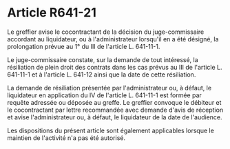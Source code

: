 # Article R641-21

Le greffier avise le cocontractant de la décision du juge-commissaire accordant au liquidateur, ou à l'administrateur lorsqu'il en a été désigné, la prolongation prévue au 1° du III de l'article L. 641-11-1.

Le juge-commissaire constate, sur la demande de tout intéressé, la résiliation de plein droit des contrats dans les cas prévus au III de l'article L. 641-11-1 et à l'article L. 641-12 ainsi que la date de cette résiliation.

La demande de résiliation présentée par l'administrateur ou, à défaut, le liquidateur en application du IV de l'article L. 641-11-1 est formée par requête adressée ou déposée au greffe. Le greffier convoque le débiteur et le cocontractant par lettre recommandée avec demande d'avis de réception et avise l'administrateur ou, à défaut, le liquidateur de la date de l'audience.

Les dispositions du présent article sont également applicables lorsque le maintien de l'activité n'a pas été autorisé.
